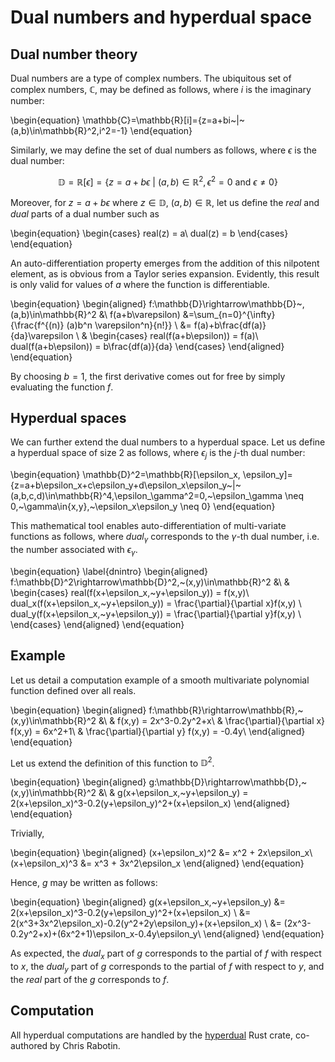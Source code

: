 # Dual numbers and hyperdual space
## Dual number theory
Dual numbers are a type of complex numbers. The ubiquitous set of complex numbers, $\mathbb{C}$, may be defined as follows, where $i$ is the imaginary number:

\begin{equation} \mathbb{C}=\mathbb{R}[i]=\{z=a+bi~|~(a,b)\in\mathbb{R}^2,i^2=-1\} \end{equation}

Similarly, we may define the set of dual numbers as follows, where $\epsilon$ is the dual number:

$$\begin{equation} \mathbb{D}=\mathbb{R}[\epsilon]=\{z=a+b\epsilon~|~(a,b)\in\mathbb{R}^2,\epsilon^2=0 \text{~and~} \epsilon \neq 0\} \end{equation}$$

Moreover, for $z=a+b\epsilon$ where $z\in\mathbb{D},~(a,b)\in\mathbb{R}$, let us define the $real$ and $dual$ parts of a dual number such as

\begin{equation}
  \begin{cases}
    real(z) = a\\
    dual(z) = b
  \end{cases}
\end{equation}

An auto-differentiation property emerges from the addition of this nilpotent element, as is obvious from a Taylor series expansion. Evidently, this result is only valid for values of $a$ where the function is differentiable.

\begin{equation}
\begin{aligned}
f:\mathbb{D}\rightarrow\mathbb{D}~, (a,b)\in\mathbb{R}^2 &\\
f(a+b\varepsilon)
&=\sum_{n=0}^{\infty} {\frac{f^{(n)} (a)b^n \varepsilon^n}{n!}} \\
&= f(a)+b\frac{df(a)}{da}\varepsilon \\
&
\begin{cases}
    real(f(a+b\epsilon)) = f(a)\\
    dual(f(a+b\epsilon)) = b\frac{df(a)}{da}
  \end{cases}
\end{aligned}
\end{equation}

By choosing $b=1$, the first derivative comes out for free by simply evaluating the function $f$.

## Hyperdual spaces
We can further extend the dual numbers to a hyperdual space. Let us define a hyperdual space of size 2 as follows, where $\epsilon_j$ is the $j$-th dual number:

\begin{equation} \mathbb{D}^2=\mathbb{R}[\epsilon_x, \epsilon_y]=\{z=a+b\epsilon_x+c\epsilon_y+d\epsilon_x\epsilon_y~|~(a,b,c,d)\in\mathbb{R}^4,\epsilon_\gamma^2=0,~\epsilon_\gamma \neq 0,~\gamma\in\{x,y\},~\epsilon_x\epsilon_y \neq 0\} \end{equation}

This mathematical tool enables auto-differentiation of multi-variate functions as follows, where $dual_\gamma$ corresponds to the $\gamma$-th dual number, i.e. the number associated with $\epsilon_\gamma$.

\begin{equation}
\label{dnintro}
\begin{aligned}
f:\mathbb{D}^2\rightarrow\mathbb{D}^2,~(x,y)\in\mathbb{R}^2 &\\
& 
\begin{cases}
    real(f(x+\epsilon_x,~y+\epsilon_y)) = f(x,y)\\
    dual_x(f(x+\epsilon_x,~y+\epsilon_y)) = \frac{\partial}{\partial x}f(x,y) \\
    dual_y(f(x+\epsilon_x,~y+\epsilon_y)) = \frac{\partial}{\partial y}f(x,y) \\
  \end{cases}
\end{aligned}
\end{equation}

## Example
Let us detail a computation example of a smooth multivariate polynomial function defined over all reals.

\begin{equation}
\begin{aligned}
f:\mathbb{R}\rightarrow\mathbb{R},~(x,y)\in\mathbb{R}^2 &\\
& f(x,y) = 2x^3-0.2y^2+x\\
& \frac{\partial}{\partial x} f(x,y) = 6x^2+1\\
& \frac{\partial}{\partial y} f(x,y) = -0.4y\\
\end{aligned}
\end{equation}

Let us extend the definition of this function to $\mathbb{D}^2$.

\begin{equation}
\begin{aligned}
g:\mathbb{D}\rightarrow\mathbb{D},~(x,y)\in\mathbb{R}^2 &\\
& g(x+\epsilon_x,~y+\epsilon_y) = 2(x+\epsilon_x)^3-0.2(y+\epsilon_y)^2+(x+\epsilon_x)
\end{aligned}
\end{equation}

Trivially,

\begin{equation}
\begin{aligned}
(x+\epsilon_x)^2 &= x^2 + 2x\epsilon_x\\
(x+\epsilon_x)^3 &= x^3 + 3x^2\epsilon_x
\end{aligned}
\end{equation}

Hence, $g$ may be written as follows:

\begin{equation}
\begin{aligned}
g(x+\epsilon_x,~y+\epsilon_y) &= 2(x+\epsilon_x)^3-0.2(y+\epsilon_y)^2+(x+\epsilon_x) \\
&= 2(x^3+3x^2\epsilon_x)-0.2(y^2+2y\epsilon_y)+(x+\epsilon_x) \\
&= (2x^3-0.2y^2+x)+(6x^2+1)\epsilon_x-0.4y\epsilon_y\\
\end{aligned}
\end{equation}

As expected, the $dual_x$ part of $g$ corresponds to the partial of $f$ with respect to $x$, the $dual_y$ part of $g$ corresponds to the partial of $f$ with respect to $y$, and the $real$ part of the $g$ corresponds to $f$.

## Computation
All hyperdual computations are handled by the [hyperdual](https://crates.io/crates/hyperdual) Rust crate, co-authored by Chris Rabotin.